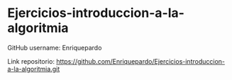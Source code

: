 # Ejercicios-introduccion-a-la-algoritmia


GitHub username: Enriquepardo


Link repositorio: https://github.com/Enriquepardo/Ejercicios-introduccion-a-la-algoritmia.git

